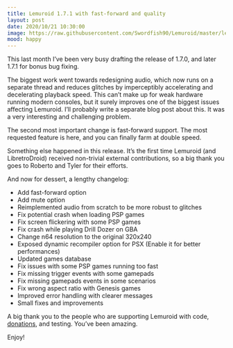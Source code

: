```yaml
---
title: Lemuroid 1.7.1 with fast-forward and quality
layout: post
date: 2020/10/21 10:30:00
image: https://raw.githubusercontent.com/Swordfish90/Lemuroid/master/lemuroid-app/icon/lemuroid_web.png
mood: happy
---
```


This last month I’ve been very busy drafting the release of 1.7.0, and later 1.7.1 for bonus bug fixing.

The biggest work went towards redesigning audio, which now runs on a separate thread and reduces glitches by imperceptibly accelerating and decelerating playback speed. This can’t make up for weak hardware running modern consoles, but it surely improves one of the biggest issues affecting Lemuroid. I’ll probably write a separate blog post about this. It was a very interesting and challenging problem.

The second most important change is fast-forward support. The most requested feature is here, and you can finally farm at double speed.

Something else happened in this release. It’s the first time Lemuroid (and LibretroDroid) received non-trivial external contributions, so a big thank you goes to Roberto and Tyler for their efforts.

And now for dessert, a lengthy changelog:

* Add fast-forward option
* Add mute option
* Reimplemented audio from scratch to be more robust to glitches
* Fix potential crash when loading PSP games
* Fix screen flickering with some PSP games
* Fix crash while playing Drill Dozer on GBA
* Change n64 resolution to the original 320x240
* Exposed dynamic recompiler option for PSX (Enable it for better performances)
* Updated games database
* Fix issues with some PSP games running too fast
* Fix missing trigger events with some gamepads
* Fix missing gamepads events in some scenarios
* Fix wrong aspect ratio with Genesis games
* Improved error handling with clearer messages
* Small fixes and improvements

A big thank you to the people who are supporting Lemuroid with code, [donations](https://swordfish90.github.io/donations), and testing. You’ve been amazing.

Enjoy!

